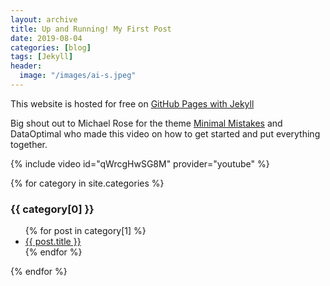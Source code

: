 ```yaml
---
layout: archive
title: Up and Running! My First Post
date: 2019-08-04
categories: [blog]
tags: [Jekyll]
header:
  image: "/images/ai-s.jpeg"
---
```

This website is hosted for free on [GitHub Pages with Jekyll](https://help.github.com/en/articles/about-github-pages-and-jekyll)

Big shout out to Michael Rose for the theme [Minimal Mistakes](https://mmistakes.github.io/minimal-mistakes/) and DataOptimal who made this video on how to get started and put everything together.

{% include video id="qWrcgHwSG8M" provider="youtube" %}

{% for category in site.categories %}
  <h3>{{ category[0] }}</h3>
  <ul>
    {% for post in category[1] %}
      <li><a href="{{ post.url }}">{{ post.title }}</a></li>
    {% endfor %}
  </ul>
{% endfor %}